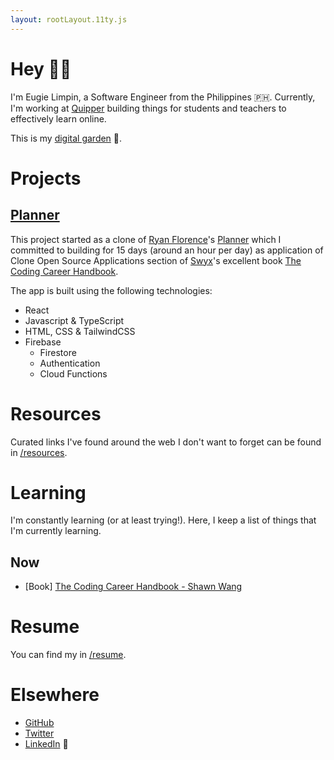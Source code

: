 ```yaml
---
layout: rootLayout.11ty.js
---
```


# Hey 👋🏼

I'm Eugie Limpin, a Software Engineer from the Philippines 🇵🇭. Currently, I'm working at
<a href="https://quipper.com" target="_blank" rel="noreferrer noopener">Quipper</a>
building things for students and teachers to effectively learn online.

This is my [digital garden](https://joelhooks.com/digital-garden) 🌱.

# Projects

## <a href="https://planner-pearl.vercel.app/" target="_blank">Planner</a>

This project started as a clone of [Ryan Florence](https://twitter.com/ryanflorence)'s
[Planner](https://planner.now.sh) which I committed to building for 15 days
(around an hour per day) as application of Clone Open Source
Applications section of [Swyx](https://twitter.com/swyx)'s excellent book
[The Coding Career Handbook](https://www.learninpublic.org/).

The app is built using the following technologies:

- React
- Javascript & TypeScript
- HTML, CSS & TailwindCSS
- Firebase
  - Firestore
  - Authentication
  - Cloud Functions

# Resources

Curated links I've found around the web I don't want to forget can be found in
[/resources](/resources).

# Learning

I'm constantly learning (or at least trying!). Here, I keep a list of things
that I'm currently learning.

## Now

- [Book] <a href="https://www.learninpublic.org/" target="_blank">The Coding Career Handbook - Shawn Wang</a>

# Resume

You can find my in [/resume](/resume).

# Elsewhere

- [GitHub](https://github.com/eugiellimpin)
- [Twitter](https://twitter.com/eugielimpin)
- [LinkedIn](https://www.linkedin.com/in/eugiellimpin/) 😬